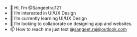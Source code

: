 - 👋 Hi, I’m @Sangeetraj121
- 👀 I’m interested in UI/UX Design
- 🌱 I’m currently learning UI/UX Design
- 💞️ I’m looking to collaborate on designing app and websites.
- 📫 How to reach me just text @sangeet.raj@outlook.com

<!---
Sangeetraj121/Sangeetraj121 is a ✨ special ✨ repository because its `README.md` (this file) appears on your GitHub profile.
You can click the Preview link to take a look at your changes.
--->
